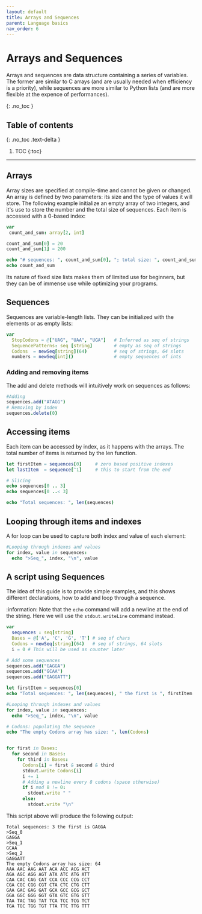 ```yaml
---
layout: default
title: Arrays and Sequences
parent: Language basics
nav_order: 6
---
```


# Arrays and Sequences

Arrays and sequences are data structure containing a series of variables. The former are similar to C arrays (and are usually needed when efficiency is a priority), while sequences are more similar to Python lists (and are more flexible at the expence of performances).

{: .no_toc }

## Table of contents
{: .no_toc .text-delta }

1. TOC
{:toc}

---


## Arrays

Array sizes are specified at compile-time and cannot be given or changed. An array is defined by two parameters: its size and the type of values it will store.
The following example initialize an empty array of two integers, and it's use to store the number and the total size of sequences.
Each item is accessed with a 0-based index:

```nim
var
 count_and_sum: array[2, int]

count_and_sum[0] = 20
count_and_sum[1] = 200

echo "# sequences: ", count_and_sum[0], "; total size: ", count_and_sum[1]
echo count_and_sum
```

Its nature of fixed size lists makes them of limited use for beginners, but they can be of immense use while optimizing your programs.

## Sequences

Sequences are variable-length lists. They can be initialized with the elements or as empty lists:

```nim
var
  StopCodons = @["UAG", "UAA", "UGA"]   # Inferred as seq of strings
  SequencePatterns: seq [string]        # empty as seq of strings
  Codons  = newSeq[string](64)          # seq of strings, 64 slots
  numbers = newSeq[int]()               # empty sequences of ints
```

### Adding and removing items

The add and delete methods will intuitively work on sequences as follows:

```nim
#Adding
sequences.add("ATAGG")
# Removing by index
sequences.delete(0)
```

## Accessing items
Each item can be accessed by index, as it happens with the arrays. The total number of items is returned by the len function.

```nim
let firstItem = sequences[0]     # zero based positive indexes
let lastItem  = sequence[^1]     # this to start from the end

# Slicing
echo sequences[0 .. 3]
echo sequences[0 ..< 3]

echo "Total sequences: ", len(sequences)
```

## Looping through items and indexes

A for loop can be used to capture both index and value of each element:

```nim
#Looping through indexes and values
for index, value in sequences:
  echo ">Seq_", index, "\n", value
```

## A script using Sequences

The idea of this guide is to provide simple examples, and this shows different declarations, how to add and loop through a sequence.

:information: Note that the `echo` command will add a newline at the end of the string.
Here we will use the `stdout.writeLine` command instead.

```nim
var
  sequences : seq[string]
  Bases = @['A', 'C', 'G', 'T'] # seq of chars
  Codons = newSeq[string](64)   # seq of strings, 64 slots
  i = 0 # This will be used as counter later

# Add some sequences
sequences.add("GAGGA")
sequences.add("GCAA")
sequences.add("GAGGATT")

let firstItem = sequences[0]
echo "Total sequences: ", len(sequences), " the first is ", firstItem

#Looping through indexes and values
for index, value in sequences:
  echo ">Seq_", index, "\n", value

# Codons: populating the sequence
echo "The empty Codons array has size: ", len(Codons)


for first in Bases:
  for second in Bases:
    for third in Bases:
      Codons[i] = first & second & third
      stdout.write Codons[i]
      i += 1
      # Adding a newline every 8 codons (space otherwise)
      if i mod 8 != 0:
        stdout.write " "
      else:
        stdout.write "\n"
```

This script above will produce the following output:

```text
Total sequences: 3 the first is GAGGA
>Seq_0
GAGGA
>Seq_1
GCAA
>Seq_2
GAGGATT
The empty Codons array has size: 64
AAA AAC AAG AAT ACA ACC ACG ACT
AGA AGC AGG AGT ATA ATC ATG ATT
CAA CAC CAG CAT CCA CCC CCG CCT
CGA CGC CGG CGT CTA CTC CTG CTT
GAA GAC GAG GAT GCA GCC GCG GCT
GGA GGC GGG GGT GTA GTC GTG GTT
TAA TAC TAG TAT TCA TCC TCG TCT
TGA TGC TGG TGT TTA TTC TTG TTT
```
